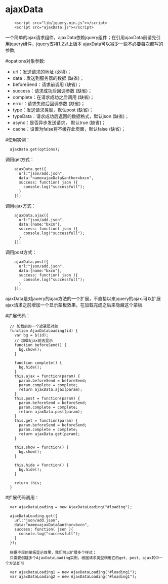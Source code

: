 ajaxData
=======================

```
    <script src="lib/jquery.min.js"></script>
    <script src="ajaxData.js"></script>
```

一个简单的ajax请求组件，ajaxData依赖jquery组件；在引用ajaxData前请先引用jquery组件，jquery支持1.2以上版本
ajaxData可以减少一些不必要每次都写的参数;
    
#opations对象参数:
 * url：发送请求的地址 (必填)；
 * data：发送到服务器的数据 (缺省)；
 * beforeSend：请求前调用 (缺省)；
 * success：请求成功后回调参数 (缺省)；
 * complete：在请求成功之后调用 (缺省)；
 * error：请求失败后回调参数 (缺省)；
 * type：发送请求类型，默认post (缺省)；
 * typeData：请求成功后返回的数据格式，默认json (缺省)；
 * async：是否异步发送请求， 默认true (缺省)；
 * cache：设置为false将不缓存此页面，默认false (缺省)；

#使用实例：

```
  ajaxData.get(options);
```
  
调用get方式：
```
    ajaxData.get({
      url:"json/add.json",
      data:"name=ajaxData&anthor=bxcn",
      success: function( json ){
        console.log("successfull");
      }
    });
```
调用ajax方式：
```
    ajaxData.ajax({
      url:"json/add.json",
      data:{name:"bxcn"},
      success: function( json ){
        console.log("successfull");
      }
    });
```
调用post方式：
```
    ajaxData.post({
      url:"json/add.json",
      data:{name:"bxcn"},
      success: function( json ){
        console.log("successfull");
      }
    });
```

ajaxData是对jauery的ajax方法的一个扩展，不直接以来jquery的ajax.可以扩展ajax请求之前增加一个显示蒙板效果，在加载完成之后来隐藏这个蒙板.

#扩展代码：
```
  // 加载前的一个遮罩层对象
  function AjaxDataLoading(id) {
    var bg = $(id);
    // 加载Ajax前去显示
    function beforeSend() {
      bg.show();
    }

    function complete() {
      bg.hide();
    }
    this.ajax = function(param) {
      param.beforeSend = beforeSend;
      param.complete = complete;
      return ajaxData.ajax(param);
    }
    this.post = function(param) {
      param.beforeSend = beforeSend;
      param.complete = complete;
      return ajaxData.post(param);
    }
    this.get = function(param) {
      param.beforeSend = beforeSend;
      param.complete = complete;
      return ajaxData.get(param);
    }

    this.show = function() {
      bg.show();
    }

    this.hide = function() {
      bg.hide();
    }

    return this;
  }

```

#扩展代码调用：
```  
  var ajaxDataLoading = new AjaxDataLoading("#loading");

  ajaxDataLoading.get({
    url:"json/add.json",
    data:"name=ajaxData&anthor=bxcn",
    success: function( json ){
      console.log("successfull");
    }
  });

  根据不现的蒙板显示效果，我们可以扩展多个样式；
  只需要创建多个AjaxDataLoading实例，根据请求类型调用它的get、post、ajax其中一个方法即可
  
  var ajaxDataLoading1 = new AjaxDataLoading("#loading1");
  var ajaxDataLoading2 = new AjaxDataLoading("#loading1");
```





